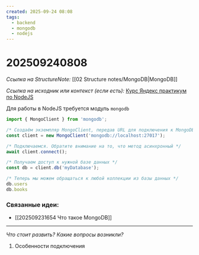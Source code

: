 ```yaml
---
created: 2025-09-24 08:08
tags:
  - backend
  - mongodb
  - nodejs
---
```

# 202509240808
*Ссылка на StructureNote:* [[02 Structure notes/MongoDB|MongoDB]]

*Ссылка на исходник или контекст (если есть):* [Курс Яндекс практикум по NodeJS](https://practicum.yandex.ru/profile/backend-nodejs/)

Для работы в NodeJS требуется модуль `mongodb`
```ts
import { MongoClient } from 'mongodb';

/* Создаём экземпляр MongoClient, передав URL для подключения к MongoDB */
const client = new MongoClient('mongodb://localhost:27017');

/* Подключаемся. Обратите внимание на то, что метод асинхронный */
await client.connect();

/* Получаем доступ к нужной базе данных */
const db = client.db('myDatabase');

/* Теперь мы можем обращаться к любой коллекции из базы данных */
db.users
db.books
```
### Связанные идеи:
*   [[202509231654 Что такое MongoDB]]
---

*Что стоит развить? Какие вопросы возникли?*
1) Особенности подключения
